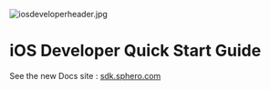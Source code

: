 ![iosdeveloperheader.jpg](https://github.com/orbotix/Sphero-iOS-SDK/raw/master/assets/image00.jpg)

# iOS Developer Quick Start Guide

See the new Docs site :  [sdk.sphero.com](http://sdk.sphero.com)
		


		





























